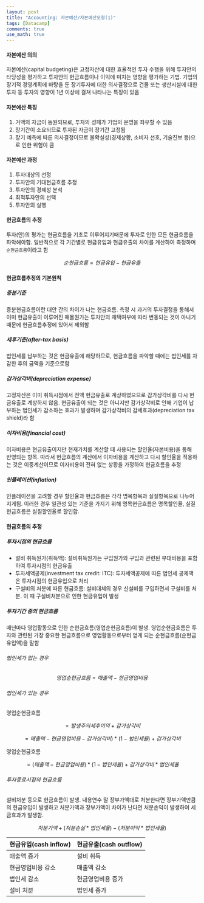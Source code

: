 ```yaml
---
layout: post
title: "Accounting: 자본예산/자본예산모형(1)"
tags: [Datacamp]
comments: true
use_math: true
---
```


#### 자본예산 의의
자본예산(capital budgeting)은 고정자산에 대한 효율적인 투자 수행을 위해 투자안의 타당성을 평가하고 투자안의 현금흐름이나 이익에 미치는 영향을 평가하는 기법. 기업의 장기적 경영계획에 바탕을 둔 장기투자에 대한 의사결정으로 건물 또는 생산시설에 대한 투자 등 투자의 영향이 1년 이상에 걸쳐 나타나는 특징이 있음

#### 자본예산 특징
1. 거액의 자금이 동원되므로, 투자의 성패가 기업의 운명을 좌우할 수 있음
2. 장기간이 소요되므로 투자된 자금이 장기간 고정됨
3. 장기 예측에 따른 의사결정이므로 불확실성(경제상황, 소비자 선호, 기술진보 등)으로 인한 위험이 큼

#### 자본예산 과정
1. 투자대상의 선정
2. 투자안의 기대현금흐름 추정
3. 투자안의 경제성 분석
4. 최적투자안의 선택
5. 투자안의 실행

#### 현금흐름의 추정
투자(안)의 평가는 현금흐름을 기초로 이루어지기때문에 투자로 인한 모든 현금흐름을 파악해야함. 일반적으로 각 기간별로 현금유입과 현금유출의 차이를 계산하여 측정하며 `순현금흐름`이라고 함

$$순현금흐름 = 현금유입 - 현금유출$$

#### 현금흐름추정의 기본원칙
##### 증분기준
증분현금흐름이란 대안 간의 차이가 나는 현금흐름. 측정 시 과거의 투자결정을 통해서 이미 현금유출이 이루어진 매몰원가는 투자안의 채택여부에 따라 변동되는 것이 아니기 때문에 현금흐름추정에 있어서 제외함
##### 세후기준(after-tax basis)
법인세를 납부하는 것은 현금유출에 해당하므로, 현금흐름을 파악할 때에는 법인세를 차감한 후의 금액을 기준으로함
##### 감가상각비(depreciation expense)
고정자산은 이미 취득시점에서 전액 현금유출로 계상하였으므로 감가상각비를 다시 현금유출로 계상하지 않음. 현금유출이 되는 것은 아니지만 감가상각비로 인해 기업이 납부하는 법인세가 감소하는 효과가 발생하며 감가상각비의 감세효과(depreciation tax shield)라 함
##### 이자비용(financial cost)
이자비용은 현금유출이지만 현재가치를 계산할 때 사용되는 할인율(자본비용)을 통해 반영되는 항목. 따라서 현금흐름의 계산에서 이자비용을 계산하고 다시 할인율을 적용하는 것은 이중계산이므로 이자비용이 전혀 없는 상황을 가정하여 현금흐름을 추정
##### 인플레이션(inflation)
인플레이션을 고려할 경우 할인율과 현금흐름은 각각 명목항목과 실질항목으로 나누어지게됨. 이러한 경우 일관성 있는 기준을 가지기 위해 명목현금흐름은 명목할인율, 실질현금흐름은 실질할인율로 할인함.

#### 현금흐름의 추정
##### 투자시점의 현금흐름
- 설비 취득원가(취득액): 설비취득원가는 구입원가와 구입과 관련된 부대비용을 포함하여 투자시점의 현금유출
- 투자세액공제(investment tax credit: ITC): 투자세액공제에 따른 법인세 공제액은 투자시점의 현금유입으로 처리
- 구설비의 처분에 따른 현금흐름: 설비대체의 경우 신설비를 구입하면서 구설비를 처분. 이 때 구설비처분으로 인한 현금유입이 발생

##### 투자기간 중의 현금흐름
매년마다 영업활동으로 인한 순현금흐름(영업순현금흐름)이 발생. 영업순현금흐름은 투자와 관련된 가장 중요한 현금흐름으로 영업활동으로부터 얻게 되는 순현금흐름(순현금유입액)을 말함

###### 법인세가 없는 경우
$$ 영업순현금흐름 = 매출액 - 현금영업비용 $$

###### 법인세가 있는 경우
영업순현금흐름  

$$ = 발생주의 세후이익 + 감가상각비 $$

$$ = 매출액 - 현금영업비용 - 감가상각비) * (1-법인세율) + 감가상각비 $$

영업순현금흐름  

$$ = (매출액 - 현금영업비용) * (1-법인세율) + 감가상각비 * 법인세율 $$

###### 투자종료시점의 현금흐름

설비처분 등으로 현금흐름이 발생. 내용연수 말 장부가액대로 처분한다면 장부가액만큼의 현금유입이 발생하고 처분가액과 장부가액이 차이가 난다면 처분손익이 발생하여 세금효과가 발생함.

$$ 처분가액 + (처분손실 * 법인세율) - (처분이익 * 법인세율) $$

| 현금유입(cash inflow) | 현금유출(cash outflow) |
|-----------------------|------------------------|
| 매출액 증가           | 설비 취득              |
| 현금영업비용 감소     | 매출액 감소            |
| 법인세 감소           | 현금영업비용 증가      |
| 설비 처분             | 법인세 증가            |